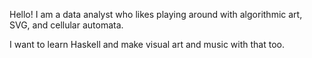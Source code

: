 Hello! I am a data analyst who likes playing around with algorithmic art, SVG, and cellular automata.

I want to learn Haskell and make visual art and music with that too.
